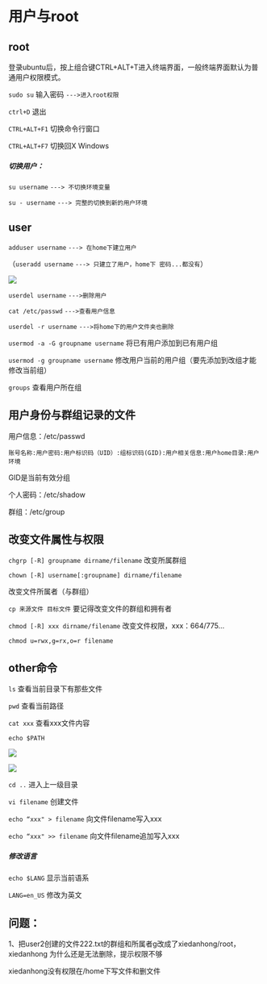 # 用户与root

## root

​	登录ubuntu后，按上组合键CTRL+ALT+T进入终端界面，一般终端界面默认为普通用户权限模式。

`sudo su`  输入密码 `--->进入root权限`

`ctrl+D` 退出



`CTRL+ALT+F1` 切换命令行窗口

`CTRL+ALT+F7` 切换回X Windows



##### 切换用户：

`su username`  `---> 不切换环境变量`

`su - username`  `---> 完整的切换到新的用户环境`



## user

`adduser username` `---> 在home下建立用户`

（`useradd username` `---> 只建立了用户，home下 密码...都没有`）

![](F:\xiedanhong\images\linux1.jpg)

`userdel username` `--->删除用户`

`cat /etc/passwd` `--->查看用户信息`

`userdel -r username` `--->将home下的用户文件夹也删除`



`usermod -a -G groupname username`  将已有用户添加到已有用户组

`usermod -g groupname username` 修改用户当前的用户组（要先添加到改组才能修改当前组）

`groups` 查看用户所在组



## 用户身份与群组记录的文件

用户信息：/etc/passwd

`账号名称:用户密码:用户标识码（UID）:组标识码(GID):用户相关信息:用户home目录:用户环境`

GID是当前有效分组



个人密码：/etc/shadow

群组：/etc/group



## 改变文件属性与权限

`chgrp [-R] groupname dirname/filename`  改变所属群组

`chown [-R] username[:groupname] dirname/filename`

 改变文件所属者（与群组）

`cp 来源文件 目标文件`  要记得改变文件的群组和拥有者



`chmod [-R] xxx dirname/filename`  改变文件权限，xxx：664/775...

`chmod u=rwx,g=rx,o=r filename` 







## other命令

`ls` 查看当前目录下有那些文件

`pwd` 查看当前路径

`cat xxx` 查看xxx文件内容

`echo $PATH` 

![](F:\xiedanhong\images\TIM图片20180917161711.png)

![](F:\xiedanhong\images\TIM图片20180917170656.png)

`cd ..` 进入上一级目录



`vi filename` 创建文件

`echo “xxx" > filename` 向文件filename写入xxx

`echo “xxx" >> filename` 向文件filename追加写入xxx



##### 修改语言

`echo $LANG` 显示当前语系

`LANG=en_US` 修改为英文





## 问题：

1、把user2创建的文件222.txt的群组和所属者g改成了xiedanhong/root，xiedanhong 为什么还是无法删除，提示权限不够

xiedanhong没有权限在/home下写文件和删文件




